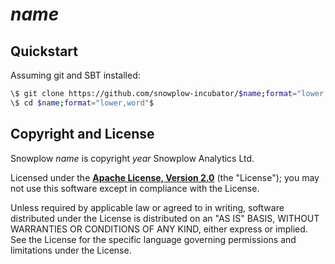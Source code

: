 # $name$

## Quickstart

Assuming git and SBT installed:

```bash
\$ git clone https://github.com/snowplow-incubator/$name;format="lower,word"$.git
\$ cd $name;format="lower,word"$
```

## Copyright and License

Snowplow $name$ is copyright $year$ Snowplow Analytics Ltd.

Licensed under the **[Apache License, Version 2.0][license]** (the "License");
you may not use this software except in compliance with the License.

Unless required by applicable law or agreed to in writing, software
distributed under the License is distributed on an "AS IS" BASIS,
WITHOUT WARRANTIES OR CONDITIONS OF ANY KIND, either express or implied.
See the License for the specific language governing permissions and
limitations under the License.

[travis]: https://travis-ci.org/snowplow-incubator/$name;format="lower,word"$
[travis-image]: https://travis-ci.org/snowplow-incubator/$name;format="lower,word"$.png?branch=master

[license-image]: http://img.shields.io/badge/license-Apache--2-blue.svg?style=flat
[license]: http://www.apache.org/licenses/LICENSE-2.0

[release-image]: http://img.shields.io/badge/release-$version$-blue.svg?style=flat
[releases]: https://github.com/snowplow/$name;format="lower,word"$/releases
